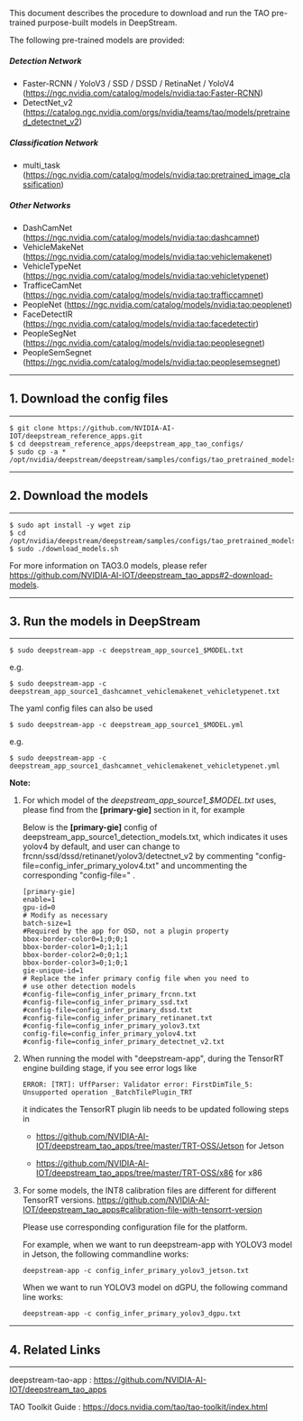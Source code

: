 This document describes the procedure to download and run the TAO pre-trained purpose-built models in DeepStream.

The following pre-trained models are provided:

##### Detection Network

- Faster-RCNN / YoloV3 / SSD / DSSD / RetinaNet / YoloV4  (https://ngc.nvidia.com/catalog/models/nvidia:tao:Faster-RCNN)
- DetectNet_v2 (https://catalog.ngc.nvidia.com/orgs/nvidia/teams/tao/models/pretrained_detectnet_v2)

##### Classification Network

- multi_task (https://ngc.nvidia.com/catalog/models/nvidia:tao:pretrained_image_classification)

##### Other Networks

- DashCamNet (https://ngc.nvidia.com/catalog/models/nvidia:tao:dashcamnet)
- VehicleMakeNet (https://ngc.nvidia.com/catalog/models/nvidia:tao:vehiclemakenet)
- VehicleTypeNet (https://ngc.nvidia.com/catalog/models/nvidia:tao:vehicletypenet)
- TrafficeCamNet (https://ngc.nvidia.com/catalog/models/nvidia:tao:trafficcamnet)
- PeopleNet (https://ngc.nvidia.com/catalog/models/nvidia:tao:peoplenet)
- FaceDetectIR (https://ngc.nvidia.com/catalog/models/nvidia:tao:facedetectir)
- PeopleSegNet (https://ngc.nvidia.com/catalog/models/nvidia:tao:peoplesegnet)
- PeopleSemSegnet (https://ngc.nvidia.com/catalog/models/nvidia:tao:peoplesemsegnet)

*******************************************************************************************
## 1. Download the config files

*******************************************************************************************
```
$ git clone https://github.com/NVIDIA-AI-IOT/deepstream_reference_apps.git
$ cd deepstream_reference_apps/deepstream_app_tao_configs/
$ sudo cp -a * /opt/nvidia/deepstream/deepstream/samples/configs/tao_pretrained_models/
```

*******************************************************************************
## 2. Download the models

*******************************************************************************
```
$ sudo apt install -y wget zip
$ cd /opt/nvidia/deepstream/deepstream/samples/configs/tao_pretrained_models/
$ sudo ./download_models.sh
```

For more information on TAO3.0 models,
please refer https://github.com/NVIDIA-AI-IOT/deepstream_tao_apps#2-download-models.



*******************************************************************************
## 3. Run the models in DeepStream

*******************************************************************************
```
$ sudo deepstream-app -c deepstream_app_source1_$MODEL.txt
```
e.g.
```
$ sudo deepstream-app -c deepstream_app_source1_dashcamnet_vehiclemakenet_vehicletypenet.txt
```
The yaml config files can also be used
```
$ sudo deepstream-app -c deepstream_app_source1_$MODEL.yml
```
e.g.
```
$ sudo deepstream-app -c deepstream_app_source1_dashcamnet_vehiclemakenet_vehicletypenet.yml
```

**Note:**

1. For which model of the *deepstream_app_source1_$MODEL.txt* uses, please find from the **[primary-gie]** section in it, for example

   Below is the **[primary-gie]** config of deepstream_app_source1_detection_models.txt, which indicates it uses yolov4 by default, and user can change to frcnn/ssd/dssd/retinanet/yolov3/detectnet_v2 by commenting "config-file=config_infer_primary_yolov4.txt" and uncommenting the corresponding "config-file=" .

   ```
   [primary-gie]
   enable=1
   gpu-id=0
   # Modify as necessary
   batch-size=1
   #Required by the app for OSD, not a plugin property
   bbox-border-color0=1;0;0;1
   bbox-border-color1=0;1;1;1
   bbox-border-color2=0;0;1;1
   bbox-border-color3=0;1;0;1
   gie-unique-id=1
   # Replace the infer primary config file when you need to
   # use other detection models
   #config-file=config_infer_primary_frcnn.txt
   #config-file=config_infer_primary_ssd.txt
   #config-file=config_infer_primary_dssd.txt
   #config-file=config_infer_primary_retinanet.txt
   #config-file=config_infer_primary_yolov3.txt
   config-file=config_infer_primary_yolov4.txt
   #config-file=config_infer_primary_detectnet_v2.txt
   ```

2. When running the model with "deepstream-app", during the TensorRT engine building stage, if you see error logs like 

   `ERROR: [TRT]: UffParser: Validator error: FirstDimTile_5: Unsupported operation _BatchTilePlugin_TRT`

   it indicates the TensorRT plugin lib needs to be updated following steps in 

    - https://github.com/NVIDIA-AI-IOT/deepstream_tao_apps/tree/master/TRT-OSS/Jetson for Jetson 

    - https://github.com/NVIDIA-AI-IOT/deepstream_tao_apps/tree/master/TRT-OSS/x86 for x86

3. For some models, the INT8 calibration files are different for different TensorRT versions. https://github.com/NVIDIA-AI-IOT/deepstream_tao_apps#calibration-file-with-tensorrt-version

   Please use corresponding configuration file for the platform.

   For example, when we want to run deepstream-app with YOLOV3 model in Jetson, the following commandline works:
   ```
   deepstream-app -c config_infer_primary_yolov3_jetson.txt
   ```
   When we want to run YOLOV3 model on dGPU, the following command line works:
   ```
   deepstream-app -c config_infer_primary_yolov3_dgpu.txt
   ```


*******************************************************************************
## 4. Related Links

*******************************************************************************
deepstream-tao-app : https://github.com/NVIDIA-AI-IOT/deepstream_tao_apps 

TAO Toolkit Guide : https://docs.nvidia.com/tao/tao-toolkit/index.html
